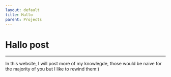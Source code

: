 ```yaml
---
layout: default
title: Hallo
parent: Projects
---
```

# Hallo post
---
In this website, I will post more of my knowlegde, those would be naive for the majority of you but I like to rewind them:)


